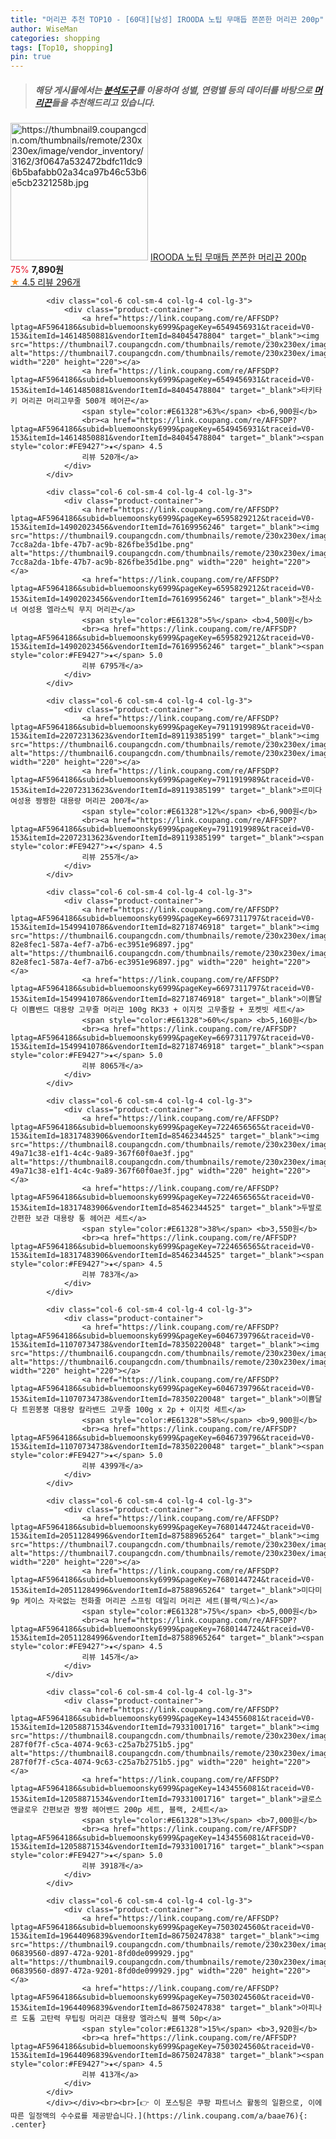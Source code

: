 ```yaml
---
title: "머리끈 추천 TOP10 - [60대][남성] IROODA 노팁 무매듭 쫀쫀한 머리끈 200p"
author: WiseMan
categories: shopping
tags: [Top10, shopping]
pin: true
---
```


> ##### 해당 게시물에서는 [**분석도구**](https://itemscout.io/)를 이용하여 **성별**, **연령별** 등의 데이터를 바탕으로 [**머리끈**](https://link.coupang.com/a/baae76)들을 추천해드리고 있습니다.
<div class="container"><div class="row">
            <div class="col-6 col-sm-4 col-lg-4 col-lg-3">
                <div class="product-container">
                    <a href="https://link.coupang.com/re/AFFSDP?lptag=AF5964186&subid=bluemoonsky6999&pageKey=7400638525&traceid=V0-153&itemId=19154480250&vendorItemId=91043534026" target="_blank"><img src="https://thumbnail9.coupangcdn.com/thumbnails/remote/230x230ex/image/vendor_inventory/3162/3f0647a532472bdfc11dc96b5bafabb02a34ca97b46c53b6e5cb2321258b.jpg" alt="https://thumbnail9.coupangcdn.com/thumbnails/remote/230x230ex/image/vendor_inventory/3162/3f0647a532472bdfc11dc96b5bafabb02a34ca97b46c53b6e5cb2321258b.jpg" width="220" height="220"></a>
                    <a href="https://link.coupang.com/re/AFFSDP?lptag=AF5964186&subid=bluemoonsky6999&pageKey=7400638525&traceid=V0-153&itemId=19154480250&vendorItemId=91043534026" target="_blank">IROODA 노팁 무매듭 쫀쫀한 머리끈 200p</a>
                    <span style="color:#E61328">75%</span> <b>7,890원</b>
                    <br><a href="https://link.coupang.com/re/AFFSDP?lptag=AF5964186&subid=bluemoonsky6999&pageKey=7400638525&traceid=V0-153&itemId=19154480250&vendorItemId=91043534026" target="_blank"><span style="color:#FE9427">★</span> 4.5
                    리뷰 296개</a>
                </div>
            </div>
            
            <div class="col-6 col-sm-4 col-lg-4 col-lg-3">
                <div class="product-container">
                    <a href="https://link.coupang.com/re/AFFSDP?lptag=AF5964186&subid=bluemoonsky6999&pageKey=6549456931&traceid=V0-153&itemId=14614850881&vendorItemId=84045478804" target="_blank"><img src="https://thumbnail7.coupangcdn.com/thumbnails/remote/230x230ex/image/vendor_inventory/0766/15d012d503608ca54ac8daa3c244b76819f103b2bbdce81fde22d84c93db.png" alt="https://thumbnail7.coupangcdn.com/thumbnails/remote/230x230ex/image/vendor_inventory/0766/15d012d503608ca54ac8daa3c244b76819f103b2bbdce81fde22d84c93db.png" width="220" height="220"></a>
                    <a href="https://link.coupang.com/re/AFFSDP?lptag=AF5964186&subid=bluemoonsky6999&pageKey=6549456931&traceid=V0-153&itemId=14614850881&vendorItemId=84045478804" target="_blank">타키타키 머리끈 머리고무줄 500개 헤어끈</a>
                    <span style="color:#E61328">63%</span> <b>6,900원</b>
                    <br><a href="https://link.coupang.com/re/AFFSDP?lptag=AF5964186&subid=bluemoonsky6999&pageKey=6549456931&traceid=V0-153&itemId=14614850881&vendorItemId=84045478804" target="_blank"><span style="color:#FE9427">★</span> 4.5
                    리뷰 520개</a>
                </div>
            </div>
            
            <div class="col-6 col-sm-4 col-lg-4 col-lg-3">
                <div class="product-container">
                    <a href="https://link.coupang.com/re/AFFSDP?lptag=AF5964186&subid=bluemoonsky6999&pageKey=6595829212&traceid=V0-153&itemId=14902023456&vendorItemId=76169956246" target="_blank"><img src="https://thumbnail9.coupangcdn.com/thumbnails/remote/230x230ex/image/retail/images/1752932601334561-7cc8a2da-1bfe-47b7-ac9b-826fbe35d1be.png" alt="https://thumbnail9.coupangcdn.com/thumbnails/remote/230x230ex/image/retail/images/1752932601334561-7cc8a2da-1bfe-47b7-ac9b-826fbe35d1be.png" width="220" height="220"></a>
                    <a href="https://link.coupang.com/re/AFFSDP?lptag=AF5964186&subid=bluemoonsky6999&pageKey=6595829212&traceid=V0-153&itemId=14902023456&vendorItemId=76169956246" target="_blank">천사소녀 여성용 엘라스틱 무지 머리끈</a>
                    <span style="color:#E61328">5%</span> <b>4,500원</b>
                    <br><a href="https://link.coupang.com/re/AFFSDP?lptag=AF5964186&subid=bluemoonsky6999&pageKey=6595829212&traceid=V0-153&itemId=14902023456&vendorItemId=76169956246" target="_blank"><span style="color:#FE9427">★</span> 5.0
                    리뷰 6795개</a>
                </div>
            </div>
            
            <div class="col-6 col-sm-4 col-lg-4 col-lg-3">
                <div class="product-container">
                    <a href="https://link.coupang.com/re/AFFSDP?lptag=AF5964186&subid=bluemoonsky6999&pageKey=7911919989&traceid=V0-153&itemId=22072313623&vendorItemId=89119385199" target="_blank"><img src="https://thumbnail6.coupangcdn.com/thumbnails/remote/230x230ex/image/vendor_inventory/37c3/b4e3e0b95e688bdfa0cb36cd6fef2de48127fb57f2168039ef55ce8e4d04.png" alt="https://thumbnail6.coupangcdn.com/thumbnails/remote/230x230ex/image/vendor_inventory/37c3/b4e3e0b95e688bdfa0cb36cd6fef2de48127fb57f2168039ef55ce8e4d04.png" width="220" height="220"></a>
                    <a href="https://link.coupang.com/re/AFFSDP?lptag=AF5964186&subid=bluemoonsky6999&pageKey=7911919989&traceid=V0-153&itemId=22072313623&vendorItemId=89119385199" target="_blank">르미다 여성용 짱짱한 대용량 머리끈 200개</a>
                    <span style="color:#E61328">12%</span> <b>6,900원</b>
                    <br><a href="https://link.coupang.com/re/AFFSDP?lptag=AF5964186&subid=bluemoonsky6999&pageKey=7911919989&traceid=V0-153&itemId=22072313623&vendorItemId=89119385199" target="_blank"><span style="color:#FE9427">★</span> 4.5
                    리뷰 255개</a>
                </div>
            </div>
            
            <div class="col-6 col-sm-4 col-lg-4 col-lg-3">
                <div class="product-container">
                    <a href="https://link.coupang.com/re/AFFSDP?lptag=AF5964186&subid=bluemoonsky6999&pageKey=6697311797&traceid=V0-153&itemId=15499410786&vendorItemId=82718746918" target="_blank"><img src="https://thumbnail6.coupangcdn.com/thumbnails/remote/230x230ex/image/retail/images/463850563112745-82e8fec1-587a-4ef7-a7b6-ec3951e96897.jpg" alt="https://thumbnail6.coupangcdn.com/thumbnails/remote/230x230ex/image/retail/images/463850563112745-82e8fec1-587a-4ef7-a7b6-ec3951e96897.jpg" width="220" height="220"></a>
                    <a href="https://link.coupang.com/re/AFFSDP?lptag=AF5964186&subid=bluemoonsky6999&pageKey=6697311797&traceid=V0-153&itemId=15499410786&vendorItemId=82718746918" target="_blank">이쁨달다 이쁨밴드 대용량 고무줄 머리끈 100g RK33 + 이지컷 고무줄칼 + 포켓빗 세트</a>
                    <span style="color:#E61328">60%</span> <b>5,160원</b>
                    <br><a href="https://link.coupang.com/re/AFFSDP?lptag=AF5964186&subid=bluemoonsky6999&pageKey=6697311797&traceid=V0-153&itemId=15499410786&vendorItemId=82718746918" target="_blank"><span style="color:#FE9427">★</span> 5.0
                    리뷰 8065개</a>
                </div>
            </div>
            
            <div class="col-6 col-sm-4 col-lg-4 col-lg-3">
                <div class="product-container">
                    <a href="https://link.coupang.com/re/AFFSDP?lptag=AF5964186&subid=bluemoonsky6999&pageKey=7224656565&traceid=V0-153&itemId=18317483906&vendorItemId=85462344525" target="_blank"><img src="https://thumbnail8.coupangcdn.com/thumbnails/remote/230x230ex/image/retail/images/3239554639456297-49a71c38-e1f1-4c4c-9a89-367f60f0ae3f.jpg" alt="https://thumbnail8.coupangcdn.com/thumbnails/remote/230x230ex/image/retail/images/3239554639456297-49a71c38-e1f1-4c4c-9a89-367f60f0ae3f.jpg" width="220" height="220"></a>
                    <a href="https://link.coupang.com/re/AFFSDP?lptag=AF5964186&subid=bluemoonsky6999&pageKey=7224656565&traceid=V0-153&itemId=18317483906&vendorItemId=85462344525" target="_blank">두발로 간편한 보관 대용량 통 헤어끈 세트</a>
                    <span style="color:#E61328">38%</span> <b>3,550원</b>
                    <br><a href="https://link.coupang.com/re/AFFSDP?lptag=AF5964186&subid=bluemoonsky6999&pageKey=7224656565&traceid=V0-153&itemId=18317483906&vendorItemId=85462344525" target="_blank"><span style="color:#FE9427">★</span> 4.5
                    리뷰 783개</a>
                </div>
            </div>
            
            <div class="col-6 col-sm-4 col-lg-4 col-lg-3">
                <div class="product-container">
                    <a href="https://link.coupang.com/re/AFFSDP?lptag=AF5964186&subid=bluemoonsky6999&pageKey=6046739796&traceid=V0-153&itemId=11070734738&vendorItemId=78350220048" target="_blank"><img src="https://thumbnail6.coupangcdn.com/thumbnails/remote/230x230ex/image/rs_quotation_api/vlnlstkz/eaf6d840cc114cae9ecbd0585a9e9b87.jpg" alt="https://thumbnail6.coupangcdn.com/thumbnails/remote/230x230ex/image/rs_quotation_api/vlnlstkz/eaf6d840cc114cae9ecbd0585a9e9b87.jpg" width="220" height="220"></a>
                    <a href="https://link.coupang.com/re/AFFSDP?lptag=AF5964186&subid=bluemoonsky6999&pageKey=6046739796&traceid=V0-153&itemId=11070734738&vendorItemId=78350220048" target="_blank">이쁨달다 트윈봉봉 대용량 칼라밴드 고무줄 100g x 2p + 이지컷 세트</a>
                    <span style="color:#E61328">58%</span> <b>9,900원</b>
                    <br><a href="https://link.coupang.com/re/AFFSDP?lptag=AF5964186&subid=bluemoonsky6999&pageKey=6046739796&traceid=V0-153&itemId=11070734738&vendorItemId=78350220048" target="_blank"><span style="color:#FE9427">★</span> 5.0
                    리뷰 4399개</a>
                </div>
            </div>
            
            <div class="col-6 col-sm-4 col-lg-4 col-lg-3">
                <div class="product-container">
                    <a href="https://link.coupang.com/re/AFFSDP?lptag=AF5964186&subid=bluemoonsky6999&pageKey=7680144724&traceid=V0-153&itemId=20511284996&vendorItemId=87588965264" target="_blank"><img src="https://thumbnail7.coupangcdn.com/thumbnails/remote/230x230ex/image/vendor_inventory/2f53/5d0422ea53941902a09af98fa05411a885843f29b8649268a31b60464c9f.png" alt="https://thumbnail7.coupangcdn.com/thumbnails/remote/230x230ex/image/vendor_inventory/2f53/5d0422ea53941902a09af98fa05411a885843f29b8649268a31b60464c9f.png" width="220" height="220"></a>
                    <a href="https://link.coupang.com/re/AFFSDP?lptag=AF5964186&subid=bluemoonsky6999&pageKey=7680144724&traceid=V0-153&itemId=20511284996&vendorItemId=87588965264" target="_blank">미다미 9p 케이스 자국없는 전화줄 머리끈 스프링 데일리 머리끈 세트(블랙/믹스)</a>
                    <span style="color:#E61328">75%</span> <b>5,000원</b>
                    <br><a href="https://link.coupang.com/re/AFFSDP?lptag=AF5964186&subid=bluemoonsky6999&pageKey=7680144724&traceid=V0-153&itemId=20511284996&vendorItemId=87588965264" target="_blank"><span style="color:#FE9427">★</span> 4.5
                    리뷰 145개</a>
                </div>
            </div>
            
            <div class="col-6 col-sm-4 col-lg-4 col-lg-3">
                <div class="product-container">
                    <a href="https://link.coupang.com/re/AFFSDP?lptag=AF5964186&subid=bluemoonsky6999&pageKey=1434556081&traceid=V0-153&itemId=12058871534&vendorItemId=79331001716" target="_blank"><img src="https://thumbnail8.coupangcdn.com/thumbnails/remote/230x230ex/image/retail/images/1505107573557439-287f0f7f-c5ca-4074-9c63-c25a7b2751b5.jpg" alt="https://thumbnail8.coupangcdn.com/thumbnails/remote/230x230ex/image/retail/images/1505107573557439-287f0f7f-c5ca-4074-9c63-c25a7b2751b5.jpg" width="220" height="220"></a>
                    <a href="https://link.coupang.com/re/AFFSDP?lptag=AF5964186&subid=bluemoonsky6999&pageKey=1434556081&traceid=V0-153&itemId=12058871534&vendorItemId=79331001716" target="_blank">글로스앤글로우 간편보관 짱짱 헤어밴드 200p 세트, 블랙, 2세트</a>
                    <span style="color:#E61328">13%</span> <b>7,000원</b>
                    <br><a href="https://link.coupang.com/re/AFFSDP?lptag=AF5964186&subid=bluemoonsky6999&pageKey=1434556081&traceid=V0-153&itemId=12058871534&vendorItemId=79331001716" target="_blank"><span style="color:#FE9427">★</span> 5.0
                    리뷰 3918개</a>
                </div>
            </div>
            
            <div class="col-6 col-sm-4 col-lg-4 col-lg-3">
                <div class="product-container">
                    <a href="https://link.coupang.com/re/AFFSDP?lptag=AF5964186&subid=bluemoonsky6999&pageKey=7503024560&traceid=V0-153&itemId=19644096839&vendorItemId=86750247838" target="_blank"><img src="https://thumbnail9.coupangcdn.com/thumbnails/remote/230x230ex/image/retail/images/4319199036606939-06839560-d897-472a-9201-8fd0de099929.jpg" alt="https://thumbnail9.coupangcdn.com/thumbnails/remote/230x230ex/image/retail/images/4319199036606939-06839560-d897-472a-9201-8fd0de099929.jpg" width="220" height="220"></a>
                    <a href="https://link.coupang.com/re/AFFSDP?lptag=AF5964186&subid=bluemoonsky6999&pageKey=7503024560&traceid=V0-153&itemId=19644096839&vendorItemId=86750247838" target="_blank">아피나르 도톰 고탄력 무팁링 머리끈 대용량 엘라스틱 블랙 50p</a>
                    <span style="color:#E61328">15%</span> <b>3,920원</b>
                    <br><a href="https://link.coupang.com/re/AFFSDP?lptag=AF5964186&subid=bluemoonsky6999&pageKey=7503024560&traceid=V0-153&itemId=19644096839&vendorItemId=86750247838" target="_blank"><span style="color:#FE9427">★</span> 4.5
                    리뷰 413개</a>
                </div>
            </div>
            </div></div><br><br>[👉 이 포스팅은 쿠팡 파트너스 활동의 일환으로, 이에 따른 일정액의 수수료를 제공받습니다.](https://link.coupang.com/a/baae76){: .center}